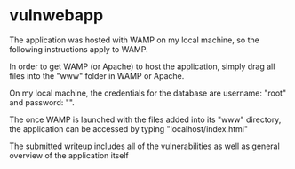 # vulnwebapp
The application was hosted with WAMP on my local machine, so the following instructions apply to WAMP.

In order to get WAMP (or Apache) to host the application, simply drag all files into the "www" folder in WAMP or Apache.

On my local machine, the credentials for the database are username: "root" and password: "".

The once WAMP is launched with the files added into its "www" directory, the application can be accessed by typing "localhost/index.html"

The submitted writeup includes all of the vulnerabilities as well as general overview of the application itself
